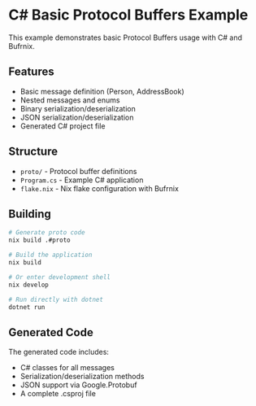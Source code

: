 # C# Basic Protocol Buffers Example

This example demonstrates basic Protocol Buffers usage with C# and Bufrnix.

## Features

- Basic message definition (Person, AddressBook)
- Nested messages and enums
- Binary serialization/deserialization
- JSON serialization/deserialization
- Generated C# project file

## Structure

- `proto/` - Protocol buffer definitions
- `Program.cs` - Example C# application
- `flake.nix` - Nix flake configuration with Bufrnix

## Building

```bash
# Generate proto code
nix build .#proto

# Build the application
nix build

# Or enter development shell
nix develop

# Run directly with dotnet
dotnet run
```

## Generated Code

The generated code includes:
- C# classes for all messages
- Serialization/deserialization methods
- JSON support via Google.Protobuf
- A complete .csproj file